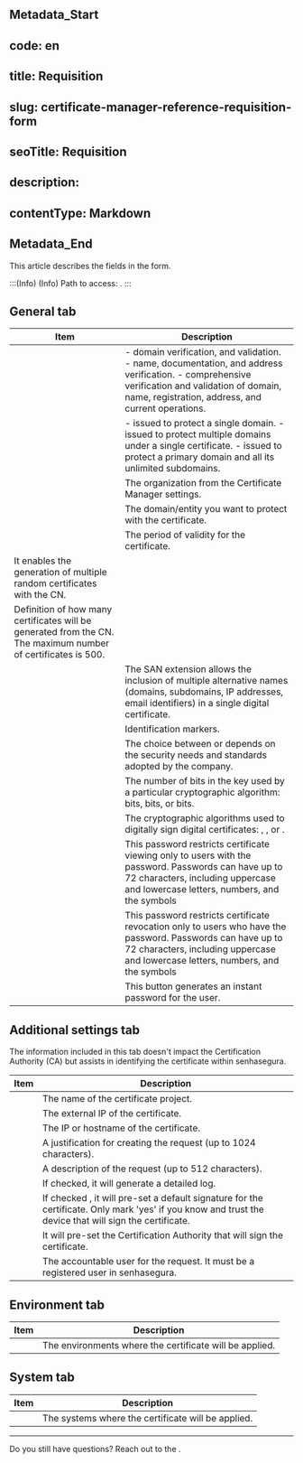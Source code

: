 ## Metadata_Start 
## code: en
## title: Requisition 
## slug: certificate-manager-reference-requisition-form 
## seoTitle: Requisition 
## description:  
## contentType: Markdown 
## Metadata_End
This article describes the fields in the  form.

:::(Info) (Info)
Path to access: .
:::

## General tab
|Item|Description|
|-|-|
|| - domain verification, and validation.  - name, documentation, and address verification.  - comprehensive verification and validation of domain, name, registration, address, and current operations.|
|| - issued to protect a single domain.  - issued to protect multiple domains under a single certificate.  - issued to protect a primary domain and all its unlimited subdomains.|
||The organization from the Certificate Manager settings.|
||The domain/entity you want to protect with the certificate.|
||The period of validity for the certificate.|
|It enables the generation of multiple random certificates with the CN.
|Definition of how many certificates will be generated from the CN. The maximum number of certificates is 500.
||The SAN extension allows the inclusion of multiple alternative names (domains, subdomains, IP addresses, email identifiers) in a single digital certificate.|
||Identification markers.|
||The choice between  or  depends on the security needs and standards adopted by the company.|
||The number of bits in the key used by a particular cryptographic algorithm:  bits,  bits, or  bits.|
||The cryptographic algorithms used to digitally sign digital certificates: , , or .|
||This password restricts certificate viewing only to users with the password. Passwords can have up to 72 characters, including uppercase and lowercase letters, numbers, and the symbols |
||This password restricts certificate revocation only to users who have the password. Passwords can have up to 72 characters, including uppercase and lowercase letters, numbers, and the symbols |
||This button generates an instant password for the user. |

## Additional settings tab
The information included in this tab doesn't impact the Certification Authority (CA) but assists in identifying the certificate within senhasegura.

|Item|Description|
|-|-|
||The name of the certificate project.|
||The external IP of the certificate.|
||The IP or hostname of the certificate.|
||A justification for creating the request (up to 1024 characters).|
||A description of the request (up to 512 characters).|
||If checked, it will generate a detailed log. |
||If checked , it will pre-set a default signature for the certificate. Only mark 'yes' if you know and trust the device that will sign the certificate.|
||It will pre-set the Certification Authority that will sign the certificate.|
||The accountable user for the request. It must be a registered user in senhasegura.|

## Environment tab
|Item|Description|
|-|-|
||The environments where the certificate will be applied.|

## System tab
|Item|Description|
|-|-|
||The systems where the certificate will be applied.|
***
Do you still have questions? Reach out to the .